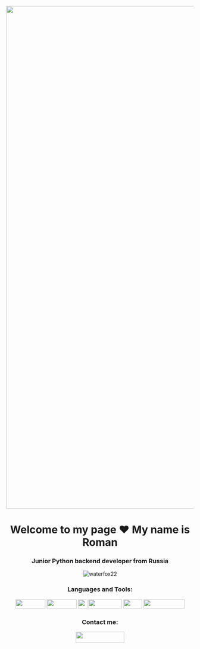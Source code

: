 <p align="center"> <img src="https://github.com/waterfox22/waterfox22/assets/111059338/01eeb14e-9255-4a36-9672-036bb1161160" width="1350" /> </p>


<h1 align="center">Welcome to my page ❤️ My name is Roman</h1>
<h3 align="center">Junior Python backend developer from Russia</h3>

<p align="center"> <img src="https://komarev.com/ghpvc/?username=waterfox22&label=Profile%20views&color=0e75b6&style=flat" alt="waterfox22" /> </p>

<h3 align="center">Languages and Tools:</h3>
<p align="center"> <img src="https://img.shields.io/badge/sqlite-%2307405e.svg?style=for-the-badge&logo=sqlite&logoColor=white" width="80" height="25"/> <img src="https://img.shields.io/badge/Python-FFD43B?style=for-the-badge&logo=python&logoColor=blue" width="80" height="25"/> <img src="https://img.shields.io/badge/Java-ED8B00?style=for-the-badge&logo=openjdk&logoColor=white" height="25"/>
<img src="https://img.shields.io/badge/PyCharm-000000.svg?&style=for-the-badge&logo=PyCharm&logoColor=green" width="90" height="25"/> <img src="https://img.shields.io/badge/Qt-41CD52?style=for-the-badge&logo=qt&logoColor=white" width="50" height="25"/>
<img src="https://img.shields.io/badge/Arch_Linux-1793D1?style=for-the-badge&logo=arch-linux&logoColor=white" width="110" height="25"/> </p>

<h3 align="center">Contact me:</h3>
<p align="center"> <a href="https://www.t.me/pharmacyowner"> <img src="https://img.shields.io/badge/Telegram-2CA5E0?style=for-the-badge&logo=telegram&logoColor=white" width="130" height="30" </a>
